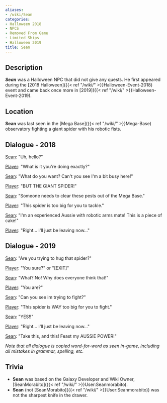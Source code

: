 ```yaml
---
aliases:
- /wiki/Sean
categories:
- Halloween 2018
- NPCS
- Removed From Game
- Limited Ships
- Halloween 2019
title: Sean
---
```


## Description

**_Sean_** was a Halloween NPC that did not give any quests. He first appeared during the [2018 Halloween]({{< ref "/wiki/" >}}Halloween-Event-2018) event and came back once more in [2019]({{< ref "/wiki/" >}}Halloween-Event-2019).

## Location

**Sean** was last seen in the [Mega Base]({{< ref "/wiki/" >}}Mega-Base) observatory fighting a giant spider with his robotic fists.

## Dialogue - 2018 

<u>Sean</u>: "Uh, hello?"

<u>Player</u>: "What is it you're doing exactly?"

<u>Sean</u>: "What do you want? Can't you see I'm a bit busy here!"

<u>Player</u>: "BUT THE GIANT SPIDER!"

<u>Sean</u>: "Someone needs to clear these pests out of the Mega Base."

<u>Player</u>: "This spider is too big for you to tackle."

<u>Sean</u>: "I'm an experienced Aussie with robotic arms mate! This is a piece of cake!"

<u>Player</u>: "Right... I'll just be leaving now..."

## Dialogue - 2019 

<u>Sean</u>: "Are you trying to hug that spider?"

<u>Player</u>: "You sure?" or "[EXIT]"

<u>Sean</u>: "What? No! Why does everyone think that!"

<u>Player</u>: "You are?"

<u>Sean</u>: "Can you see im trying to fight?"

<u>Player</u>: "This spider is WAY too big for you to fight."

<u>Sean</u>: "YES!!"

<u>Player</u>: "Right... I'll just be leaving now..."

<u>Sean</u>: "Take this, and this! Feast my AUSSIE POWER!"

_Note that all dialogue is copied word-for-word as seen in-game, including all mistakes in grammar, spelling, etc._

## Trivia

- **Sean** was based on the Galaxy Developer and Wiki Owner, [SeanMorabito]({{< ref "/wiki/" >}}User:Seanmorabito).
- **Sean** (not [SeanMorabito]({{< ref "/wiki/" >}}User:Seanmorabito)) was not the sharpest knife in the drawer.